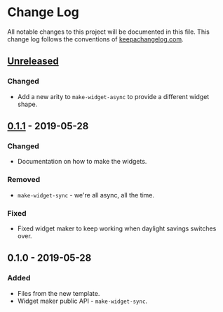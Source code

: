 # Change Log
All notable changes to this project will be documented in this file. This change log follows the conventions of [keepachangelog.com](http://keepachangelog.com/).

## [Unreleased]
### Changed
- Add a new arity to `make-widget-async` to provide a different widget shape.

## [0.1.1] - 2019-05-28
### Changed
- Documentation on how to make the widgets.

### Removed
- `make-widget-sync` - we're all async, all the time.

### Fixed
- Fixed widget maker to keep working when daylight savings switches over.

## 0.1.0 - 2019-05-28
### Added
- Files from the new template.
- Widget maker public API - `make-widget-sync`.

[Unreleased]: https://github.com/your-name/cards/compare/0.1.1...HEAD
[0.1.1]: https://github.com/your-name/cards/compare/0.1.0...0.1.1
